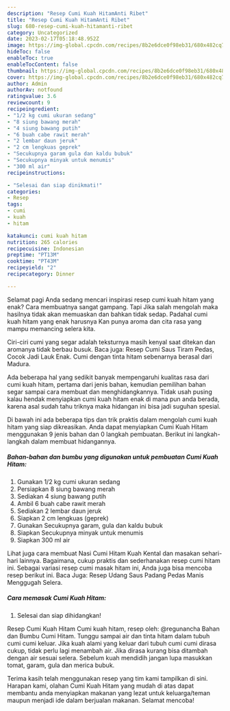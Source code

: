 ```yaml
---
description: "Resep Cumi Kuah HitamAnti Ribet"
title: "Resep Cumi Kuah HitamAnti Ribet"
slug: 680-resep-cumi-kuah-hitamanti-ribet
category: Uncategorized
date: 2023-02-17T05:18:48.952Z
image: https://img-global.cpcdn.com/recipes/8b2e6dce0f98eb31/680x482cq70/cumi-kuah-hitam-foto-resep-utama.jpg
hideToc: false
enableToc: true
enableTocContent: false
thumbnail: https://img-global.cpcdn.com/recipes/8b2e6dce0f98eb31/680x482cq70/cumi-kuah-hitam-foto-resep-utama.jpg
cover: https://img-global.cpcdn.com/recipes/8b2e6dce0f98eb31/680x482cq70/cumi-kuah-hitam-foto-resep-utama.jpg
author: Admin
authorAv: notfound
ratingvalue: 3.6
reviewcount: 9
recipeingredient:
- "1/2 kg cumi ukuran sedang"
- "8 siung bawang merah"
- "4 siung bawang putih"
- "6 buah cabe rawit merah"
- "2 lembar daun jeruk"
- "2 cm lengkuas geprek"
- "Secukupnya garam gula dan kaldu bubuk"
- "Secukupnya minyak untuk menumis"
- "300 ml air"
recipeinstructions:

- "Selesai dan siap dinikmati!"
categories:
- Resep
tags:
- cumi
- kuah
- hitam

katakunci: cumi kuah hitam 
nutrition: 265 calories
recipecuisine: Indonesian
preptime: "PT13M"
cooktime: "PT43M"
recipeyield: "2"
recipecategory: Dinner

---
```



Selamat pagi Anda sedang mencari inspirasi resep cumi kuah hitam yang enak? Cara membuatnya sangat gampang. Tapi Jika salah mengolah maka hasilnya tidak akan memuaskan dan bahkan tidak sedap. Padahal cumi kuah hitam yang enak harusnya Kan punya aroma dan cita rasa yang mampu memancing selera kita.


Ciri-ciri cumi yang segar adalah teksturnya masih kenyal saat ditekan dan aromanya tidak berbau busuk. Baca juga: Resep Cumi Saus Tiram Pedas, Cocok Jadi Lauk Enak. Cumi dengan tinta hitam sebenarnya berasal dari Madura.

Ada beberapa hal yang sedikit banyak mempengaruhi kualitas rasa dari cumi kuah hitam, pertama dari jenis bahan, kemudian pemilihan bahan segar sampai cara membuat dan menghidangkannya. Tidak usah pusing kalau hendak menyiapkan cumi kuah hitam enak di mana pun anda berada, karena asal sudah tahu triknya maka hidangan ini bisa jadi suguhan spesial.


Di bawah ini ada beberapa tips dan trik praktis dalam mengolah cumi kuah hitam yang siap dikreasikan. Anda dapat menyiapkan Cumi Kuah Hitam menggunakan 9 jenis bahan dan 0 langkah pembuatan. Berikut ini langkah-langkah dalam membuat hidangannya.

<!--inarticleads1-->

##### Bahan-bahan dan bumbu yang digunakan untuk pembuatan Cumi Kuah Hitam:

1. Gunakan 1/2 kg cumi ukuran sedang
1. Persiapkan 8 siung bawang merah
1. Sediakan 4 siung bawang putih
1. Ambil 6 buah cabe rawit merah
1. Sediakan 2 lembar daun jeruk
1. Siapkan 2 cm lengkuas (geprek)
1. Gunakan Secukupnya garam, gula dan kaldu bubuk
1. Siapkan Secukupnya minyak untuk menumis
1. Siapkan 300 ml air


Lihat juga cara membuat Nasi Cumi Hitam Kuah Kental dan masakan sehari-hari lainnya. Bagaimana, cukup praktis dan sederhanakan resep cumi hitam ini. Sebagai variasi resep cumi masak hitam ini, Anda juga bisa mencoba resep berikut ini. Baca Juga: Resep Udang Saus Padang Pedas Manis Menggugah Selera. 

<!--inarticleads2-->

##### Cara memasak Cumi Kuah Hitam:


1. Selesai dan siap dihidangkan!

Resep Cumi Kuah Hitam Cumi kuah hitam, resep oleh: @regunancha Bahan dan Bumbu Cumi Hitam. Tunggu sampai air dan tinta hitam dalam tubuh cumi cumi keluar. Jika kuah alami yang keluar dari tubuh cumi cumi dirasa cukup, tidak perlu lagi menambah air. Jika dirasa kurang bisa ditambah dengan air sesuai selera. Sebelum kuah mendidih jangan lupa masukkan tomat, garam, gula dan merica bubuk. 

Terima kasih telah menggunakan resep yang tim kami tampilkan di sini. Harapan kami, olahan Cumi Kuah Hitam yang mudah di atas dapat membantu anda menyiapkan makanan yang lezat untuk keluarga/teman maupun menjadi ide dalam berjualan makanan. Selamat mencoba!
